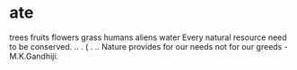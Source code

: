 # ate
trees
fruits
flowers
grass
humans
aliens
water
Every natural resource need to be conserved. ..
                                           . ( .
                                            ..
Nature provides for our needs not for our greeds  -M.K.Gandhiji.
